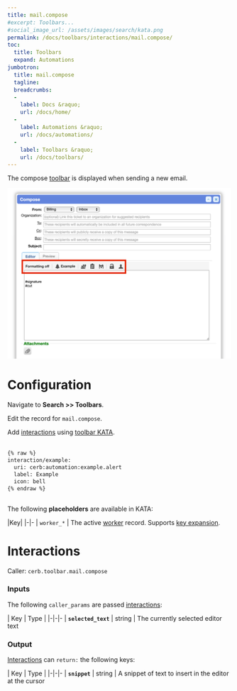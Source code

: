 ```yaml
---
title: mail.compose
#excerpt: Toolbars...
#social_image_url: /assets/images/search/kata.png
permalink: /docs/toolbars/interactions/mail.compose/
toc:
  title: Toolbars
  expand: Automations
jumbotron:
  title: mail.compose
  tagline: 
  breadcrumbs:
  -
    label: Docs &raquo;
    url: /docs/home/
  -
    label: Automations &raquo;
    url: /docs/automations/
  -
    label: Toolbars &raquo;
    url: /docs/toolbars/
---
```


The compose [toolbar](/docs/toolbars/) is displayed when sending a new email.

<div class="cerb-screenshot">
<img src="/assets/images/docs/toolbars/mail-compose.png" class="screenshot">
</div>

# Configuration

Navigate to **Search >> Toolbars**.

Edit the record for `mail.compose`.

Add [interactions](/docs/automations/triggers/interaction.worker/) using [toolbar KATA](/docs/toolbars/#kata).

<pre>
<code class="language-cerb">
{% raw %}
interaction/example:
  uri: cerb:automation:example.alert
  label: Example
  icon: bell
{% endraw %}
</code>
</pre>

The following **placeholders** are available in KATA:

|Key|
|-|-
| `worker_*` | The active [worker](/docs/records/types/worker/) record. Supports [key expansion](/docs/guide/developers/dictionaries/#key-expansion).

# Interactions

Caller: `cerb.toolbar.mail.compose`

### Inputs

The following `caller_params` are passed [interactions](/docs/automations/triggers/interaction.worker/):

| Key | Type |
|-|-|-
| **`selected_text`** | string | The currently selected editor text

### Output

[Interactions](/docs/automations/triggers/interaction.worker/) can `return:` the following keys:

| Key | Type |
|-|-|-
| **`snippet`** | string | A snippet of text to insert in the editor at the cursor
